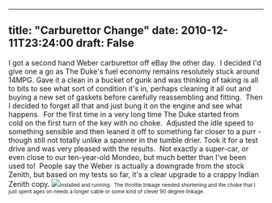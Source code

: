 
---
title: "Carburettor Change"
date: 2010-12-11T23:24:00
draft: False
---

I got a second hand Weber carburettor off eBay the other day.  I decided I'd give one a go as The Duke's fuel economy remains resolutely stuck around 14MPG.
Gave it a clean in a bucket of gunk and was thinking of taking is all to bits to see what sort of condition it's in, perhaps cleaning it all out and buying a new set of gaskets before carefully reassembling and fitting.  Then I decided to forget all that and just bung it on the engine and see what happens.  
For the first time in a very long time The Duke started from cold on the first turn of the key with no choke.  Adjusted the idle speed to something sensible and then leaned it off to something far closer to a purr - though still not totally unlike a spanner in the tumble drier.
Took it for a test drive and was very pleased with the results.  Not exactly a super-car, or even close to our ten-year-old Mondeo, but much better than I've been used to!  People say the Weber is actually a downgrade from the stock Zenith, but based on my tests so far, it's a clear upgrade to a crappy Indian Zenith copy.
<a href="http://4.bp.blogspot.com/_62oTnOHwOSo/TQP9UAPV17I/AAAAAAAACOM/OMbiQ8C4UW4/s1600/IMG_0965.JPG"><img src="http://4.bp.blogspot.com/_62oTnOHwOSo/TQP9UAPV17I/AAAAAAAACOM/OMbiQ8C4UW4/s320/IMG_0965.JPG"/></a><span style="font-size: x-small;">Installed and running.  The throttle linkage needed shortening and the choke that I just spent ages on needs a longer cable or some kind of clever 90 degree linkage.</span>